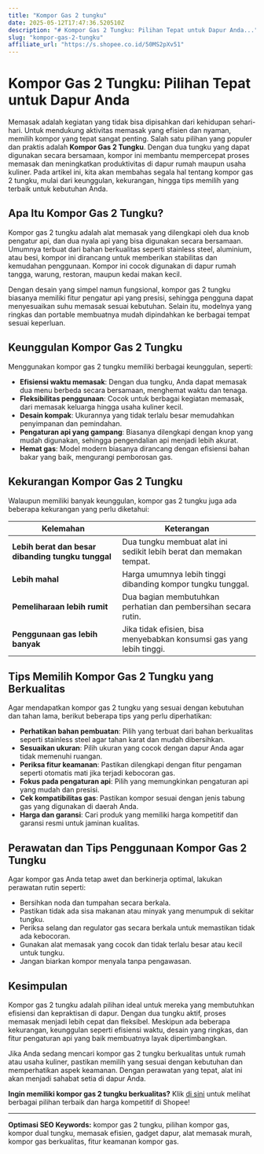 ```yaml
---
title: "Kompor Gas 2 tungku"
date: 2025-05-12T17:47:36.520510Z
description: "# Kompor Gas 2 Tungku: Pilihan Tepat untuk Dapur Anda..."
slug: "kompor-gas-2-tungku"
affiliate_url: "https://s.shopee.co.id/50MS2pXv51"
---
```

# Kompor Gas 2 Tungku: Pilihan Tepat untuk Dapur Anda

Memasak adalah kegiatan yang tidak bisa dipisahkan dari kehidupan sehari-hari. Untuk mendukung aktivitas memasak yang efisien dan nyaman, memilih kompor yang tepat sangat penting. Salah satu pilihan yang populer dan praktis adalah **Kompor Gas 2 Tungku**. Dengan dua tungku yang dapat digunakan secara bersamaan, kompor ini membantu mempercepat proses memasak dan meningkatkan produktivitas di dapur rumah maupun usaha kuliner. Pada artikel ini, kita akan membahas segala hal tentang kompor gas 2 tungku, mulai dari keunggulan, kekurangan, hingga tips memilih yang terbaik untuk kebutuhan Anda.

## Apa Itu Kompor Gas 2 Tungku?

Kompor gas 2 tungku adalah alat memasak yang dilengkapi oleh dua knob pengatur api, dan dua nyala api yang bisa digunakan secara bersamaan. Umumnya terbuat dari bahan berkualitas seperti stainless steel, aluminium, atau besi, kompor ini dirancang untuk memberikan stabilitas dan kemudahan penggunaan. Kompor ini cocok digunakan di dapur rumah tangga, warung, restoran, maupun kedai makan kecil.

Dengan desain yang simpel namun fungsional, kompor gas 2 tungku biasanya memiliki fitur pengatur api yang presisi, sehingga pengguna dapat menyesuaikan suhu memasak sesuai kebutuhan. Selain itu, modelnya yang ringkas dan portable membuatnya mudah dipindahkan ke berbagai tempat sesuai keperluan.

## Keunggulan Kompor Gas 2 Tungku

Menggunakan kompor gas 2 tungku memiliki berbagai keunggulan, seperti:

- **Efisiensi waktu memasak**: Dengan dua tungku, Anda dapat memasak dua menu berbeda secara bersamaan, menghemat waktu dan tenaga.
- **Fleksibilitas penggunaan**: Cocok untuk berbagai kegiatan memasak, dari memasak keluarga hingga usaha kuliner kecil.
- **Desain kompak**: Ukurannya yang tidak terlalu besar memudahkan penyimpanan dan pemindahan.
- **Pengaturan api yang gampang**: Biasanya dilengkapi dengan knop yang mudah digunakan, sehingga pengendalian api menjadi lebih akurat.
- **Hemat gas**: Model modern biasanya dirancang dengan efisiensi bahan bakar yang baik, mengurangi pemborosan gas.

## Kekurangan Kompor Gas 2 Tungku

Walaupun memiliki banyak keunggulan, kompor gas 2 tungku juga ada beberapa kekurangan yang perlu diketahui:

| **Kelemahan**                  | **Keterangan**                                                        |
|--------------------------------|------------------------------------------------------------------------|
| **Lebih berat dan besar dibanding tungku tunggal** | Dua tungku membuat alat ini sedikit lebih berat dan memakan tempat.   |
| **Lebih mahal**                | Harga umumnya lebih tinggi dibanding kompor tungku tunggal.          |
| **Pemeliharaan lebih rumit**   | Dua bagian membutuhkan perhatian dan pembersihan secara rutin.      |
| **Penggunaan gas lebih banyak**| Jika tidak efisien, bisa menyebabkan konsumsi gas yang lebih tinggi.  |

## Tips Memilih Kompor Gas 2 Tungku yang Berkualitas

Agar mendapatkan kompor gas 2 tungku yang sesuai dengan kebutuhan dan tahan lama, berikut beberapa tips yang perlu diperhatikan:

- **Perhatikan bahan pembuatan**: Pilih yang terbuat dari bahan berkualitas seperti stainless steel agar tahan karat dan mudah dibersihkan.
- **Sesuaikan ukuran**: Pilih ukuran yang cocok dengan dapur Anda agar tidak memenuhi ruangan.
- **Periksa fitur keamanan**: Pastikan dilengkapi dengan fitur pengaman seperti otomatis mati jika terjadi kebocoran gas.
- **Fokus pada pengaturan api**: Pilih yang memungkinkan pengaturan api yang mudah dan presisi.
- **Cek kompatibilitas gas**: Pastikan kompor sesuai dengan jenis tabung gas yang digunakan di daerah Anda.
- **Harga dan garansi**: Cari produk yang memiliki harga kompetitif dan garansi resmi untuk jaminan kualitas.

## Perawatan dan Tips Penggunaan Kompor Gas 2 Tungku

Agar kompor gas Anda tetap awet dan berkinerja optimal, lakukan perawatan rutin seperti:

- Bersihkan noda dan tumpahan secara berkala.
- Pastikan tidak ada sisa makanan atau minyak yang menumpuk di sekitar tungku.
- Periksa selang dan regulator gas secara berkala untuk memastikan tidak ada kebocoran.
- Gunakan alat memasak yang cocok dan tidak terlalu besar atau kecil untuk tungku.
- Jangan biarkan kompor menyala tanpa pengawasan.

## Kesimpulan

Kompor gas 2 tungku adalah pilihan ideal untuk mereka yang membutuhkan efisiensi dan kepraktisan di dapur. Dengan dua tungku aktif, proses memasak menjadi lebih cepat dan fleksibel. Meskipun ada beberapa kekurangan, keunggulan seperti efisiensi waktu, desain yang ringkas, dan fitur pengaturan api yang baik membuatnya layak dipertimbangkan.

Jika Anda sedang mencari kompor gas 2 tungku berkualitas untuk rumah atau usaha kuliner, pastikan memilih yang sesuai dengan kebutuhan dan memperhatikan aspek keamanan. Dengan perawatan yang tepat, alat ini akan menjadi sahabat setia di dapur Anda.

**Ingin memiliki kompor gas 2 tungku berkualitas?** Klik [di sini](https://s.shopee.co.id/50MS2pXv51) untuk melihat berbagai pilihan terbaik dan harga kompetitif di Shopee!

---

**Optimasi SEO Keywords:** kompor gas 2 tungku, pilihan kompor gas, kompor dual tungku, memasak efisien, gadget dapur, alat memasak murah, kompor gas berkualitas, fitur keamanan kompor gas.